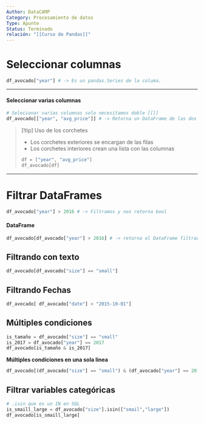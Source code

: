 ```yaml
---
Author: DataCAMP
Category: Procesamiento de datos
Type: Apunte
Status: Terminado
relación: "[[Curso de Pandas]]"
---
```

# Seleccionar columnas 

```python
df_avocado["year"] # -> Es un pandas.Series de la columa.
```

---

#### Seleccionar varias columnas

```python
# Selecionar varias columnas solo necesitamos doble [[]]
df_avocado[["year", "avg_price"]] # -> Retorna un DataFrame de las dos columnas
```

>[!tip] Uso de los corchetes
>- Los corchetes exteriores se encargan de las filas
>- Los corchetes interiores crean una lista con las columnas  
>```python
>df = ["year", "avg_price"]
>df_avocado[df]
>```

---

# Filtrar DataFrames

```python
df_avocado["year"] > 2016 # -> Filtramos y nos retorna bool
```

#### DataFrame

```python
df_avocado[df_avocado["year"] > 2016] # -> retorna el DataFrame filtrado
```

## Filtrando con texto

```python
df_avocado[df_avocado["size"] == "small"]
```


## Filtrando Fechas

```python
df_avocado[ df_avocado["date"] > "2015-10-01"]
```

## Múltiples condiciones

```python
is_tamaño = df_avocado["size"] == "small"
is_2017 = df_avocado["year"] == 2017
df_avocado[is_tamaño & is_2017]
```

**Múltiples condiciones en una sola linea**

```python
df_avocado[(df_avocado["size"] == "small") & (df_avocado["year"] == 2017)]
```

## Filtrar variables categóricas

```python
# .isin que es un IN en SQL
is_smaill_large = df_avocado["size"].isin(["smail","large"])
df_avocado[is_smaill_large]
```

